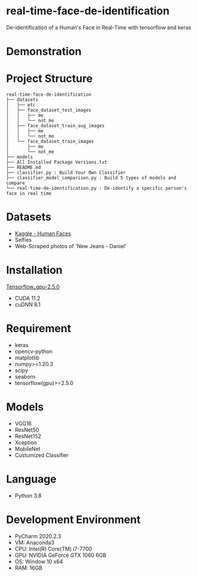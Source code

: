 # real-time-face-de-identification
 De-identification of a Human's Face in Real-Time with tensorflow and keras
 
# Demonstration


# Project Structure
```
real-time-face-de-identification
├── datasets
│   ├── etc
│   ├── face_dataset_test_images
│   │   ├── me
│   │   └── not_me
│   ├── face_dataset_train_aug_images
│   │   ├── me
│   │   └── not_me
│   └── face_dataset_train_images
│       ├── me
│       └── not_me
├── models
├── All Installed Package Versions.txt
├── README.md
├── classifier.py : Build Your Own Classifier
├── classifier_model_comparison.py : Build 5 types of models and compare
└── real-time-de-identification.py : De-identify a specific person's face in real time
```
# Datasets
- [Kaggle - Human Faces](https://www.kaggle.com/datasets/ashwingupta3012/human-faces)
- Selfies
- Web-Scraped photos of 'New Jeans - Daniel'

# Installation
[Tensorflow_gpu-2.5.0](https://www.tensorflow.org/install/source_windows#tested_build_configurations)
- CUDA 11.2
- cuDNN 8.1

# Requirement
- keras
- opencv-python
- matplotlib
- numpy>=1.20.3
- scipy
- seaborn
- tensorflow(gpu)>=2.5.0

# Models
- VGG16
- ResNet50
- ResNet152
- Xception
- MobileNet
- Custumized Classifier

# Language
- Python 3.8

# Development Environment
- PyCharm 2020.2.3
- VM: Anaconda3
- CPU: Intel(R) Core(TM) i7-7700
- GPU: NVIDIA GeForce GTX 1060 6GB
- OS: Window 10 x64
- RAM: 16GB
